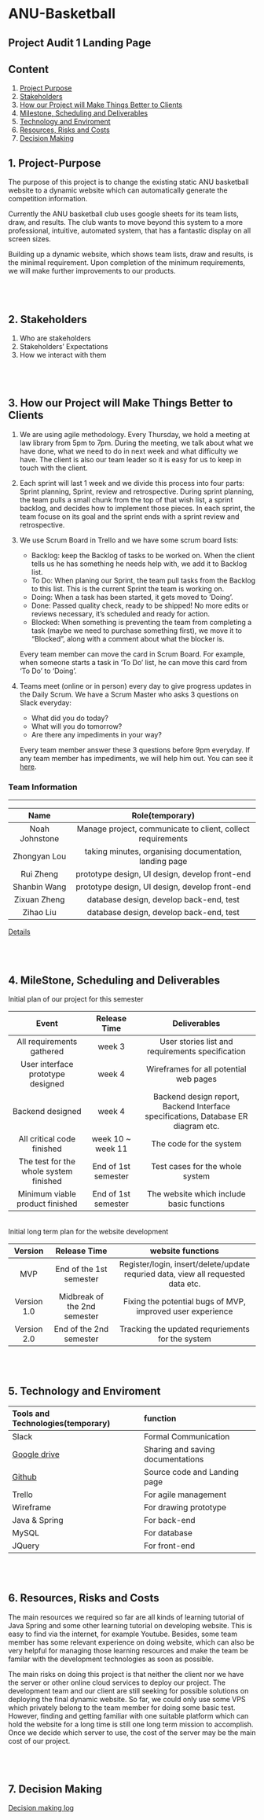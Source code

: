 # ANU-Basketball
## Project Audit 1 Landing Page
## Content
1. [Project Purpose](#1-project-purpose)
2. [Stakeholders](#2-stakeholders)
3. [How our Project will Make Things Better to Clients](#3-how-our-project-will-make-things-better-to-clients)
4. [Milestone, Scheduling and Deliverables](#4-milestone-scheduling-and-deliverables)
5. [Technology and Enviroment](#5-technology-and-enviroment)
6. [Resources, Risks and Costs](#6-resources-risks-and-costs)
7. [Decision Making](#7-decision-making)


## 1. Project-Purpose
The purpose of this project is to change the existing static ANU basketball website to a dynamic website which can automatically generate the competition information. 

Currently the ANU basketball club uses google sheets for its team lists, draw, and results. The club wants to move beyond this system to a more professional, intuitive, automated system, that has a fantastic display on all screen sizes.

Building up a dynamic website, which shows team lists, draw and results, is the minimal requirement. Upon completion of the minimum requirements, we will make further improvements to our products.



<br/><br/>
## 2. Stakeholders
1. Who are stakeholders
2. Stakeholders’ Expectations
3. How we interact with them





<br/><br/>

## 3. How our Project will Make Things Better to Clients
1. We are using agile methodology. Every Thursday, we hold a meeting at law library from 5pm to 7pm. During the meeting, we talk about what we have done, what we need to do in next week and what difficulty we have. The client is also our team leader so it is easy for us to keep in touch with the client.


2. Each sprint will last 1 week and we divide this process into four parts: Sprint planning, Sprint, review and retrospective. During sprint planning, the team pulls a small chunk from the top of that wish list, a sprint backlog, and decides how to implement those pieces. In each sprint, the team focuse on its goal and the sprint ends with a sprint review and retrospective.


3. We use Scrum Board in Trello and we have some scrum board lists:
   * Backlog: keep the Backlog of tasks to be worked on. When the client tells us he has something he needs help with, we add it to Backlog list.
   * To Do: When planing our Sprint, the team pull tasks from the Backlog to this list. This is the current Sprint the team is working on.
   * Doing: When a task has been started, it gets moved to ‘Doing’.
   * Done: Passed quality check, ready to be shipped! No more edits or reviews necessary, it’s scheduled and ready for action.
   * Blocked: When something is preventing the team from completing a task (maybe we need to purchase something first), we move it to “Blocked”, along with a comment about what the blocker is.
   
    Every team member can move the card in Scrum Board. For example, when someone starts a task in ‘To Do’ list, he can move this card from ‘To Do’ to ‘Doing’.


4. Teams meet (online or in person) every day to give progress updates in the Daily Scrum. We have a Scrum Master who asks 3 questions on Slack everyday:
   * What did you do today? 
   * What will you do tomorrow? 
   * Are there any impediments in your way?
   
   Every team member answer these 3 questions before 9pm everyday. If any team member has impediments, we will help him out. You can see it [here](https://drive.google.com/open?id=1p2Q9mtxwZO3g238WM5569rceUY5auysUqejwh20k_4M).


### Team Information
---
|Name|Role(temporary)|
|:---:|:---:|
|Noah Johnstone|Manage project, communicate to client, collect requirements|
|Zhongyan Lou|taking minutes, organising documentation, landing page|
|Rui Zheng|prototype design, UI design, develop front-end|
|Shanbin Wang|prototype design, UI design, develop front-end|
|Zixuan Zheng|database design, develop back-end, test|
|Zihao Liu|database design, develop back-end, test|

[Details](https://drive.google.com/open?id=1VLx9iI4c3bB1yFO3E_3bc15e2s5xIrJ1lX7Topq2ft0)

<br/><br/>

## 4. MileStone, Scheduling and Deliverables
Initial plan of our project for this semester

|Event|Release Time|Deliverables|
|:---:|:---:|:---:|
|All requirements gathered|week 3|User stories list and requirements specification|
|User interface prototype designed|week 4|Wireframes for all potential web pages|
|Backend designed|week 4|Backend design report, Backend Interface specifications, Database ER diagram etc.|
|All critical code finished|week 10 ~ week 11|The code for the system|
|The test for the whole system finished|End of 1st semester|Test cases for the whole system|
|Minimum viable product finished|End of 1st semester|The website which include basic functions|

<br/>
Initial long term plan for the website development

|Version|Release Time|website functions|
|:---:|:---:|:---:|
|MVP|End of the 1st semester|Register/login, insert/delete/update requried data, view all requested data etc.|
|Version 1.0|Midbreak of the 2nd semester|Fixing the potential bugs of MVP, improved user experience |
|Version 2.0|End of the 2nd semester|Tracking the updated requriements for the system|

<br/><br/>
## 5. Technology and Enviroment
|Tools and Technologies(temporary)|function|
|:---|:---|
|Slack|Formal Communication| |
|[Google drive](https://drive.google.com/open?id=1IYIhrGfbP5w2grQaXwNptR1yfGbtUQgZ)|Sharing and saving documentations|
|[Github](https://github.com/Zihao-Liu/ANU-Basketball)|Source code and Landing page|
|Trello|For agile management|
|Wireframe|For drawing prototype|
|Java & Spring|For back-end|
|MySQL|For database|
|JQuery|For front-end| 

<br/><br/>
## 6. Resources, Risks and Costs
The main resources we required so far are all kinds of learning tutorial of Java Spring and some other learning tutorial on developing website. This is easy to find via the internet, for example Youtube. Besides, some team member has some relevant experience on doing website, which can also be very helpful for managing those learning resources and make the team be familar with the development technologies as soon as possible.

The main risks on doing this project is that neither the client nor we have the server or other online cloud services to deploy our project. The development team and our client are still seeking for possible solutions on deploying the final dynamic website. So far, we could only use some VPS which privately belong to the team member for doing some basic test. However, finding and getting familiar with one suitable platform which can hold the website for a long time is still one long term mission to accomplish. Once we decide which server to use, the cost of the server may be the main cost of our project. 

<br/><br/>
## 7. Decision Making
[Decision making log](https://drive.google.com/open?id=1M3sSftQ5GxgKDY0IM-hH6L0-IVLrtGZwXtmq-A6GP4A)






